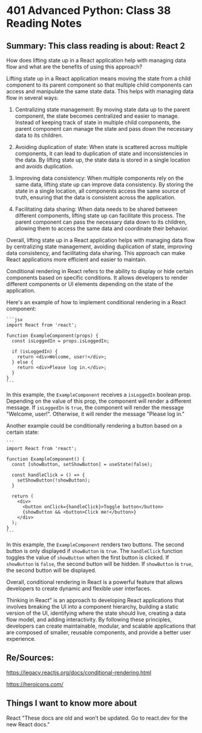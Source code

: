 # 401 Advanced Python: Class 38 Reading Notes

## Summary: This class reading is about: React 2

How does lifting state up in a React application help with managing data flow and what are the benefits of using this approach?

Lifting state up in a React application means moving the state from a child component to its parent component so that multiple child components can access and manipulate the same state data. This helps with managing data flow in several ways:

  1. Centralizing state management: By moving state data up to the parent component, the state becomes centralized and easier to manage. Instead of keeping track of state in multiple child components, the parent component can manage the state and pass down the necessary data to its children.

  2. Avoiding duplication of state: When state is scattered across multiple components, it can lead to duplication of state and inconsistencies in the data. By lifting state up, the state data is stored in a single location and avoids duplication.

  3. Improving data consistency: When multiple components rely on the same data, lifting state up can improve data consistency. By storing the state in a single location, all components access the same source of truth, ensuring that the data is consistent across the application.

  4. Facilitating data sharing: When data needs to be shared between different components, lifting state up can facilitate this process. The parent component can pass the necessary data down to its children, allowing them to access the same data and coordinate their behavior.

  Overall, lifting state up in a React application helps with managing data flow by centralizing state management, avoiding duplication of state, improving data consistency, and facilitating data sharing. This approach can make React applications more efficient and easier to maintain.


Conditional rendering in React refers to the ability to display or hide certain components based on specific conditions. It allows developers to render different components or UI elements depending on the state of the application.

Here's an example of how to implement conditional rendering in a React component:

    ```jsx
    import React from 'react';

    function ExampleComponent(props) {
      const isLoggedIn = props.isLoggedIn;
      
      if (isLoggedIn) {
        return <div>Welcome, user!</div>;
      } else {
        return <div>Please log in.</div>;
      }
    }
    ```

In this example, the `ExampleComponent` receives a `isLoggedIn` boolean prop. Depending on the value of this prop, the component will render a different message. If `isLoggedIn` is `true`, the component will render the message "Welcome, user!". Otherwise, it will render the message "Please log in."

Another example could be conditionally rendering a button based on a certain state:

    ```
    import React from 'react';

    function ExampleComponent() {
      const [showButton, setShowButton] = useState(false);
      
      const handleClick = () => {
        setShowButton(!showButton);
      }
      
      return (
        <div>
          <button onClick={handleClick}>Toggle button</button>
          {showButton && <button>Click me!</button>}
        </div>
      );
    }
    ```

In this example, the `ExampleComponent` renders two buttons. The second button is only displayed if `showButton` is `true`. The `handleClick` function toggles the value of `showButton` when the first button is clicked. If `showButton` is `false`, the second button will be hidden. If `showButton` is `true`, the second button will be displayed.

Overall, conditional rendering in React is a powerful feature that allows developers to create dynamic and flexible user interfaces.

Thinking in React" is an approach to developing React applications that involves breaking the UI into a component hierarchy, building a static version of the UI, identifying where the state should live, creating a data flow model, and adding interactivity. By following these principles, developers can create maintainable, modular, and scalable applications that are composed of smaller, reusable components, and provide a better user experience.


## Re/Sources:

https://legacy.reactjs.org/docs/conditional-rendering.html

https://heroicons.com/


## Things I want to know more about

React "These docs are old and won’t be updated. Go to react.dev for the new React docs."